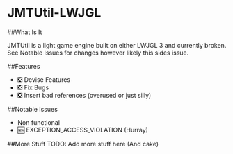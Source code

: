 JMTUtil-LWJGL
==========

##What Is It

JMTUtil is a light game engine built on either LWJGL 3 and currently broken. See Notable Issues for changes however likely this sides issue.

##Features
- :negative_squared_cross_mark: Devise Features
- :negative_squared_cross_mark: Fix Bugs
- :negative_squared_cross_mark: Insert bad references (overused or just silly)

##Notable Issues
- Non functional
- :new: EXCEPTION_ACCESS_VIOLATION (Hurray)

##More Stuff
TODO: Add more stuff here (And cake)